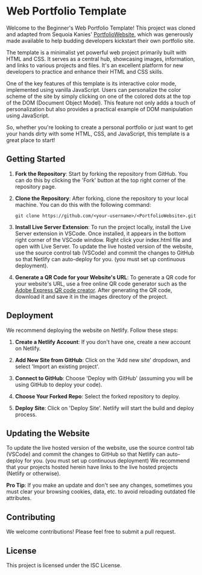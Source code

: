 # Web Portfolio Template

Welcome to the Beginner's Web Portfolio Template! This project was cloned and adapted from Sequoia Kanies' [PortfolioWebsite]( https://github.com/ScrumMasterSequoia/PortfolioWebsite), which was generously made available to help budding developers kickstart their own portfolio site.

The template is a minimalist yet powerful web project primarily built with HTML and CSS. It serves as a central hub, showcasing images, information, and links to various projects and files. It's an excellent platform for new developers to practice and enhance their HTML and CSS skills.

One of the key features of this template is its interactive color mode, implemented using vanilla JavaScript. Users can personalize the color scheme of the site by simply clicking on one of the colored dots at the top of the DOM (Document Object Model). This feature not only adds a touch of personalization but also provides a practical example of DOM manipulation using JavaScript.

So, whether you're looking to create a personal portfolio or just want to get your hands dirty with some HTML, CSS, and JavaScript, this template is a great place to start!

## Getting Started

1. **Fork the Repository**: Start by forking the repository from GitHub. You can do this by clicking the 'Fork' button at the top right corner of the repository page.

2. **Clone the Repository**: After forking, clone the repository to your local machine. You can do this with the following command:
    ```
    git clone https://github.com/<your-username>/<PortfolioWebsite>.git
    ```
3. **Install Live Server Extension**: To run the project locally, install the Live Server extension in VSCode. Once installed, it appears in the bottom right corner of the VSCode window. Right click your index.html file and open with Live Server. To update the live hosted version of the website, use the source control tab (VSCode) and commit the changes to GitHub so that Netlify can auto-deploy for you. (you must set up continuous deployment).

4. **Generate a QR Code for your Website's URL**: To generate a QR code for your website's URL, use a free online QR code generator such as the [Adobe Express QR code creator](https://www.adobe.com/express/feature/image/qr-code-generator). After generating the QR code, download it and save it in the images directory of the project.

## Deployment

We recommend deploying the website on Netlify. Follow these steps:

1. **Create a Netlify Account**: If you don't have one, create a new account on Netlify.

2. **Add New Site from GitHub**: Click on the 'Add new site' dropdown, and select 'Import an existing project'.

3. **Connect to GitHub**: Choose 'Deploy with GitHub' (assuming you will be using GitHub to deploy your code).

4. **Choose Your Forked Repo**: Select the forked repository to deploy.

5. **Deploy Site**: Click on 'Deploy Site'. Netlify will start the build and deploy process.

## Updating the Website

To update the live hosted version of the website, use the source control tab (VSCode) and commit the changes to GitHub so that Netlify can auto-deploy for you. (you must set up continuous deployment) We recommend that your projects hosted herein have links to the live hosted projects (Netlify or otherwise).

**Pro Tip**: If you make an update and don't see any changes, sometimes you must clear your browsing cookies, data, etc. to avoid reloading outdated file attributes.

## Contributing

We welcome contributions! Please feel free to submit a pull request.

## License

This project is licensed under the ISC License.